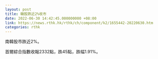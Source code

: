 ```yaml
---
layout: post
title: 韓股跌近2%收市
date: 2022-06-30 14:42:45.000000000 +08:00
link: https://news.rthk.hk/rthk/ch/component/k2/1655442-20220630.htm
categories: rthk
---
```


南韓股市跌近2%。

首爾綜合指數收報2332點，跌45點，跌幅1.91%。
